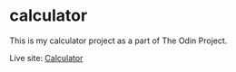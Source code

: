 # calculator
This is my calculator project as a part of The Odin Project.

Live site: <a href="https://spencer-234.github.io/calculator/" rel="noopener roferrer">Calculator</a>